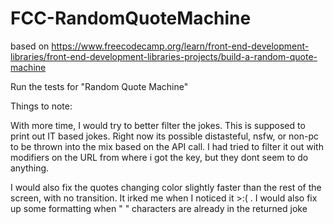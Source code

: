# FCC-RandomQuoteMachine
based on https://www.freecodecamp.org/learn/front-end-development-libraries/front-end-development-libraries-projects/build-a-random-quote-machine

Run the tests for "Random Quote Machine"

Things to note:

With more time, I would try to better filter the jokes. This is supposed to print out IT based jokes.
Right now its possible distasteful, nsfw, or non-pc to be thrown into the mix based on the API call. I had tried to filter it out with modifiers on the URL from where i got the key, but they dont seem to do anything.


I would also fix the quotes changing color slightly faster than the rest of the screen, with no transition. It irked me when I noticed it >:( . 
I would also fix up some formatting when " " characters are already in the returned joke
